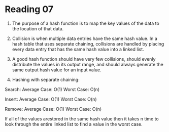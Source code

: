 Reading 07
==========

 1. The purpose of a hash function is to map the key values of the data to the location of 
 that data.

 2. Collision is when multiple data entries have the same hash value. In a hash table that 
 uses separate chaining, collisions are handled by placing every data entry that has the same 
 hash value into a linked list.

 3. A good hash function should have very few collisions, should evenly distribute the values 
 in its output range, and should always generate the same output hash value for an input value.

 4. Hashing with separate chaining:

 Search:
    Average Case: O(1)
    Worst Case: O(n)

Insert:
    Average Case: O(1)
    Worst Case: O(n)

Remove:
    Average Case: O(1)
    Worst Case: O(n)

If all of the values arestored in the same hash value then it takes n time to look through 
the entire linked list to find a value in the worst case.
